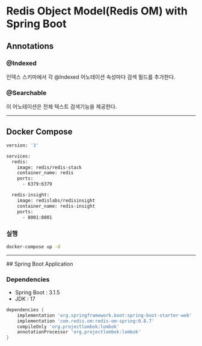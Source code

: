 # Redis Object Model(Redis OM) with Spring Boot

## Annotations

### @Indexed
인덱스 스키마에서 각 @Indexed 어노테이션 속성마다 검색 필드를 추가한다.

### @Searchable
이 어노테이션은 전체 텍스트 검색기능을 제공한다.

<hr/>

## Docker Compose


```dockerfile
version: '3'

services:
  redis:
    image: redis/redis-stack
    container_name: redis
    ports:
      - 6379:6379

  redis-insight:
    image: redislabs/redisinsight
    container_name: redis-insight
    ports:
      - 8001:8001

```

### 실행 
```bash
docker-compose up -d
```

<hr/>
## Spring Boot Application

### Dependencies
* Spring Boot : 3.1.5
* JDK : 17

```groovy
dependencies {
	implementation 'org.springframework.boot:spring-boot-starter-web'
	implementation 'com.redis.om:redis-om-spring:0.8.7'
	compileOnly 'org.projectlombok:lombok'
	annotationProcessor 'org.projectlombok:lombok'
}
```